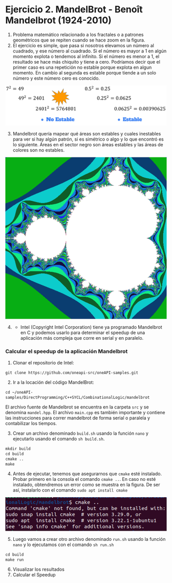 # Ejercicio 2. MandelBrot - Benoît Mandelbrot (1924-2010)

1. Problema matemático relacionado a los fractales o a patrones geométricos que se repiten cuando se hace zoom en la figura.
2. El ejercicio es simple, que pasa si nosotros elevamos un número al cuadrado, y ese número al cuadrado. Si el número es mayor a 1 en algún momento explota o tendemos al infinito. Si el número es menor a 1, el resultado se hace más chiquito y tiene a cero. Podríamos decir que el primer caso es una repetición no estable porque explota en algun momento. En cambio al segunda es estable porque tiende a un solo número y este número cero es conocido.

<img src="./Figures_teaching/mandelbrot1.png" alt="drawing" width="800"/>

3. Mandelbrot quería mapear qué áreas son estables y cuales inestables para ver si hay algún patrón, si es simétrico o algo y lo que encontró es lo siguiente. Áreas en el sector negro son áreas estables y las áreas de colores son no estables.

<img src="./Figures_teaching/mandelbrot.png" alt="drawing" width="800"/>

4. - Intel (Copyright Intel Corporation) tiene ya programado Mandelbrot en C y podemos usarlo para determinar el speedup de una aplicación más compleja que corre en serial y en paralelo.

### Calcular el speedup de la aplicación Mandelbrot

1. Clonar el repositorio de Intel:

```
git clone https://github.com/oneapi-src/oneAPI-samples.git
```

2. Ir a la locación del código MandelBrot:

```
cd ~/oneAPI-samples/DirectProgramming/C++SYCL/CombinationalLogic/mandelbrot
```

El archivo fuente de Mandelbrot se encuentra en la carpeta `src` y se denomina `mandel.hpp`. El archivo `main.cpp` es también importante y contiene las instrucciones para correr mandelbrot de forma serial o paralela y contabilizar los tiempos.

3. Crear un archivo denominado `build.sh` usando la función `nano` y ejecutarlo usando el comando `sh build.sh`. 

```
mkdir build
cd build
cmake ..
make
```

4. Antes de ejecutar, tenemos que asegurarnos que `cmake` esté instalado. Probar primero en la consola el comando `cmake ..`. En caso no esté instalado, obtendremos un error como se muestra en la figura. De ser así, instalarlo con el comando `sudo apt install cmake`

<img src="./Figures_teaching/Pasted image 20240325114034.png" alt="drawing" width="800"/>

5. Luego vamos a crear otro archivo denominado `run.sh` usando la función `nano` y lo ejecutamos con el comando `sh run.sh`

```
cd build
make run
```

6. Visualizar los resultados
7. Calcular el Speedup

